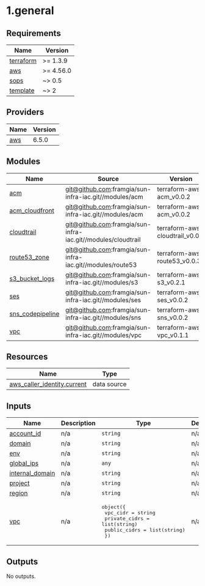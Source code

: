 # 1.general

<!-- BEGINNING OF PRE-COMMIT-TERRAFORM DOCS HOOK -->
## Requirements

| Name | Version |
|------|---------|
| <a name="requirement_terraform"></a> [terraform](#requirement\_terraform) | >= 1.3.9 |
| <a name="requirement_aws"></a> [aws](#requirement\_aws) | >= 4.56.0 |
| <a name="requirement_sops"></a> [sops](#requirement\_sops) | ~> 0.5 |
| <a name="requirement_template"></a> [template](#requirement\_template) | ~> 2 |

## Providers

| Name | Version |
|------|---------|
| <a name="provider_aws"></a> [aws](#provider\_aws) | 6.5.0 |

## Modules

| Name | Source | Version |
|------|--------|---------|
| <a name="module_acm"></a> [acm](#module\_acm) | git@github.com:framgia/sun-infra-iac.git//modules/acm | terraform-aws-acm_v0.0.2 |
| <a name="module_acm_cloudfront"></a> [acm\_cloudfront](#module\_acm\_cloudfront) | git@github.com:framgia/sun-infra-iac.git//modules/acm | terraform-aws-acm_v0.0.2 |
| <a name="module_cloudtrail"></a> [cloudtrail](#module\_cloudtrail) | git@github.com:framgia/sun-infra-iac.git//modules/cloudtrail | terraform-aws-cloudtrail_v0.0.1 |
| <a name="module_route53_zone"></a> [route53\_zone](#module\_route53\_zone) | git@github.com:framgia/sun-infra-iac.git//modules/route53 | terraform-aws-route53_v0.0.3 |
| <a name="module_s3_bucket_logs"></a> [s3\_bucket\_logs](#module\_s3\_bucket\_logs) | git@github.com:framgia/sun-infra-iac.git//modules/s3 | terraform-aws-s3_v0.2.1 |
| <a name="module_ses"></a> [ses](#module\_ses) | git@github.com:framgia/sun-infra-iac.git//modules/ses | terraform-aws-ses_v0.0.2 |
| <a name="module_sns_codepipeline"></a> [sns\_codepipeline](#module\_sns\_codepipeline) | git@github.com:framgia/sun-infra-iac.git//modules/sns | terraform-aws-sns_v0.0.2 |
| <a name="module_vpc"></a> [vpc](#module\_vpc) | git@github.com:framgia/sun-infra-iac.git//modules/vpc | terraform-aws-vpc_v0.1.1 |

## Resources

| Name | Type |
|------|------|
| [aws_caller_identity.current](https://registry.terraform.io/providers/hashicorp/aws/latest/docs/data-sources/caller_identity) | data source |

## Inputs

| Name | Description | Type | Default | Required |
|------|-------------|------|---------|:--------:|
| <a name="input_account_id"></a> [account\_id](#input\_account\_id) | n/a | `string` | n/a | yes |
| <a name="input_domain"></a> [domain](#input\_domain) | n/a | `string` | n/a | yes |
| <a name="input_env"></a> [env](#input\_env) | n/a | `string` | n/a | yes |
| <a name="input_global_ips"></a> [global\_ips](#input\_global\_ips) | n/a | `any` | n/a | yes |
| <a name="input_internal_domain"></a> [internal\_domain](#input\_internal\_domain) | n/a | `string` | n/a | yes |
| <a name="input_project"></a> [project](#input\_project) | n/a | `string` | n/a | yes |
| <a name="input_region"></a> [region](#input\_region) | n/a | `string` | n/a | yes |
| <a name="input_vpc"></a> [vpc](#input\_vpc) | n/a | <pre>object({<br>    vpc_cidr      = string<br>    private_cidrs = list(string)<br>    public_cidrs  = list(string)<br>  })</pre> | n/a | yes |

## Outputs

No outputs.
<!-- END OF PRE-COMMIT-TERRAFORM DOCS HOOK -->
